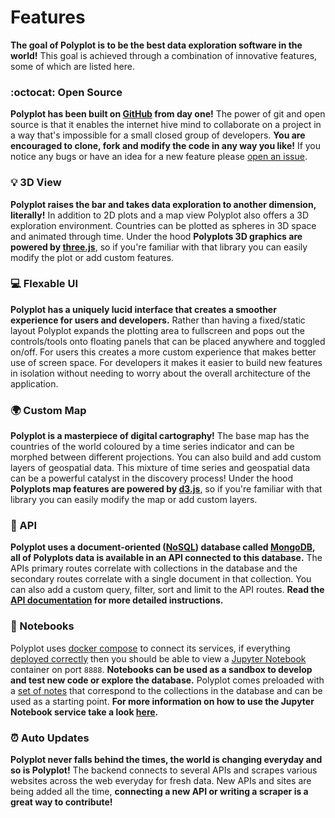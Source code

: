 # Features

**The goal of Polyplot is to be the best data exploration software in the world!** This goal is achieved through a combination of innovative features, some of which are listed here.

### :octocat: Open Source

**Polyplot has been built on [GitHub](https://github.com) from day one!** The power of git and open source is that it enables the internet hive mind to collaborate on a project in a way that's impossible for a small closed group of developers. **You are encouraged to clone, fork and modify the code in any way you like!** If you notice any bugs or have an idea for a new feature please [open an issue](https://github.com/jgphilpott/polyplot/issues).

### :bulb: 3D View

**Polyplot raises the bar and takes data exploration to another dimension, literally!** In addition to 2D plots and a map view Polyplot also offers a 3D exploration environment. Countries can be plotted as spheres in 3D space and animated through time. Under the hood **Polyplots 3D graphics are powered by [three.js](https://github.com/mrdoob/three.js)**, so if you're familiar with that library you can easily modify the plot or add custom features.

### :computer: Flexable UI

**Polyplot has a uniquely lucid interface that creates a smoother experience for users and developers.** Rather than having a fixed/static layout Polyplot expands the plotting area to fullscreen and pops out the controls/tools onto floating panels that can be placed anywhere and toggled on/off. For users this creates a more custom experience that makes better use of screen space. For developers it makes it easier to build new features in isolation without needing to worry about the overall architecture of the application.

### :earth_africa: Custom Map

**Polyplot is a masterpiece of digital cartography!** The base map has the countries of the world coloured by a time series indicator and can be morphed between different projections. You can also build and add custom layers of geospatial data. This mixture of time series and geospatial data can be a powerful catalyst in the discovery process! Under the hood **Polyplots map features are powered by [d3.js](https://github.com/d3/d3)**, so if you're familiar with that library you can easily modify the map or add custom layers.

### :link: API

**Polyplot uses a document-oriented ([NoSQL](https://en.wikipedia.org/wiki/NoSQL)) database called [MongoDB](https://www.mongodb.com), all of Polyplots data is available in an API connected to this database.** The APIs primary routes correlate with collections in the database and the secondary routes correlate with a single document in that collection. You can also add a custom query, filter, sort and limit to the API routes. **Read the [API documentation](https://github.com/jgphilpott/polyplot/blob/master/docs/api/README.md) for more detailed instructions.**

### :open_book: Notebooks

Polyplot uses [docker compose](https://docs.docker.com/compose) to connect its services, if everything [deployed correctly](https://github.com/jgphilpott/polyplot/blob/master/docs/devops/deploy/README.md) then you should be able to view a [Jupyter Notebook](https://jupyter.org) container on port `8888`. **Notebooks can be used as a sandbox to develop and test new code or explore the database.** Polyplot comes preloaded with a [set of notes](https://github.com/jgphilpott/polyplot/tree/master/notes/collections) that correspond to the collections in the database and can be used as a starting point. **For more information on how to use the Jupyter Notebook service take a look [here](https://github.com/jgphilpott/polyplot/blob/master/docs/notes/README.md).**

### :alarm_clock: Auto Updates

**Polyplot never falls behind the times, the world is changing everyday and so is Polyplot!** The backend connects to several APIs and scrapes various websites across the web everyday for fresh data. New APIs and sites are being added all the time, **connecting a new API or writing a scraper is a great way to contribute!**
